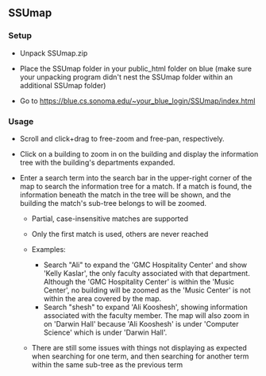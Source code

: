 ## SSUmap

### Setup
- Unpack SSUmap.zip

- Place the SSUmap folder in your public_html folder on blue (make sure your
      unpacking program didn't nest the SSUmap folder within an additional
      SSUmap folder)

- Go to https://blue.cs.sonoma.edu/~your_blue_login/SSUmap/index.html

### Usage
- Scroll and click+drag to free-zoom and free-pan, respectively.

- Click on a building to zoom in on the building and display the information
      tree with the building's departments expanded.

- Enter a search term into the search bar in the upper-right corner of the map
      to search the information tree for a match. If a match is found, the
      information beneath the match in the tree will be shown, and the building
      the match's sub-tree belongs to will be zoomed.
  - Partial, case-insensitive matches are supported

  - Only the first match is used, others are never reached

  - Examples:
    - Search "Ali" to expand the 'GMC Hospitality Center' and show
        'Kelly Kaslar', the only faculty associated with that department.
        Although the 'GMC Hospitality Center' is within the 'Music Center', no
        building will be zoomed as the 'Music Center' is not within the area
        covered by the map.
    - Search "shesh" to expand 'Ali Kooshesh', showing information associated
        with the faculty member. The map will also zoom in on 'Darwin Hall'
        because 'Ali Kooshesh' is under 'Computer Science' which is under
        'Darwin Hall'.

  - There are still some issues with things not displaying as expected when
      searching for one term, and then searching for another term within the
      same sub-tree as the previous term

